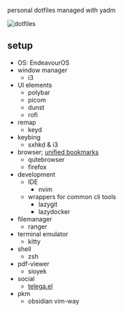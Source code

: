 personal dotfiles managed with yadm

![dotfiles](https://github.com/user-attachments/assets/a49711c1-0e2e-4777-a515-7cd4b300865b)

## setup

- OS: EndeavourOS
- window manager
  - i3
- UI elements
  - polybar
  - picom
  - dunst
  - rofi
- remap
  - keyd
- keybing
  - sxhkd & i3
- browser; [unified bookmarks](https://github.com/svonjoi/dotfiles/blob/dce250ec47d766fce422c7bacf0de55f1c909b11/.config/scripts/browser/rofi_bookmarks.py)
  - qutebrowser
  - firefox
- development
  - IDE
    - nvim
  - wrappers for common cli tools
    - lazygit
    - lazydocker
- filemanager
  - ranger
- terminal emulator
  - kitty
- shell
  - zsh
- pdf-viewer
  - sioyek
- social
  - [telega.el](https://github.com/zevlg/telega.el)
- pkm
  - obsidian vim-way
